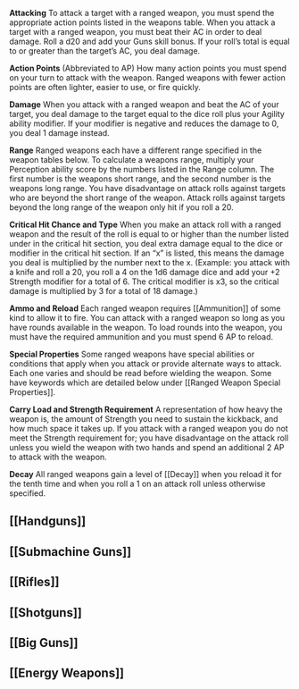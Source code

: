 **Attacking**
To attack a target with a ranged weapon, you must spend the appropriate action points listed in the weapons table. When you attack a target with a ranged weapon, you must beat their AC in order to deal damage. Roll a d20 and add your Guns skill bonus. If your roll’s total is equal to or greater than the target’s AC, you deal damage. 

**Action Points**
(Abbreviated to AP) How many action points you must spend on your turn to attack with the weapon. Ranged weapons with fewer action points are often lighter, easier to use, or fire quickly. 

**Damage**
When you attack with a ranged weapon and beat the AC of your target, you deal damage to the target equal to the dice roll plus your Agility ability modifier. If your modifier is negative and reduces the damage to 0, you deal 1 damage instead. 

**Range**
Ranged weapons each have a different range specified in the weapon tables below. To calculate a weapons range, multiply your Perception ability score by the numbers listed in the Range column. The first number is the weapons short range, and the second number is the weapons long range. You have disadvantage on attack rolls against targets who are beyond the short range of the weapon. Attack rolls against targets beyond the long range of the weapon only hit if you roll a 20. 

**Critical Hit Chance and Type**
When you make an attack roll with a ranged weapon and the result of the roll is equal to or higher than the number listed under in the critical hit section, you deal extra damage equal to the dice or modifier in the critical hit section. If an “x” is listed, this means the damage you deal is multiplied by the number next to the x. (Example: you attack with a knife and roll a 20, you roll a 4 on the 1d6 damage dice and add your +2 Strength modifier for a total of 6. The critical modifier is x3, so the critical damage is multiplied by 3 for a total of 18 damage.) 

**Ammo and Reload**
Each ranged weapon requires [[Ammunition]] of some kind to allow it to fire. You can attack with a ranged weapon so long as you have rounds available in the weapon. To load rounds into the weapon, you must have the required ammunition and you must spend 6 AP to reload. 

**Special Properties**
Some ranged weapons have special abilities or conditions that apply when you attack or provide alternate ways to attack. Each one varies and should be read before wielding the weapon. Some have keywords which are detailed below under [[Ranged Weapon Special Properties]]. 

**Carry Load and Strength Requirement**
A representation of how heavy the weapon is, the amount of Strength you need to sustain the kickback, and how much space it takes up. If you attack with a ranged weapon you do not meet the Strength requirement for; you have disadvantage on the attack roll unless you wield the weapon with two hands and spend an additional 2 AP to attack with the weapon. 

**Decay**
All ranged weapons gain a level of [[Decay]] when you reload it for the tenth time and when you roll a 1 on an attack roll unless otherwise specified.

## [[Handguns]]

## [[Submachine Guns]]

## [[Rifles]]

## [[Shotguns]]

## [[Big Guns]]

## [[Energy Weapons]]
